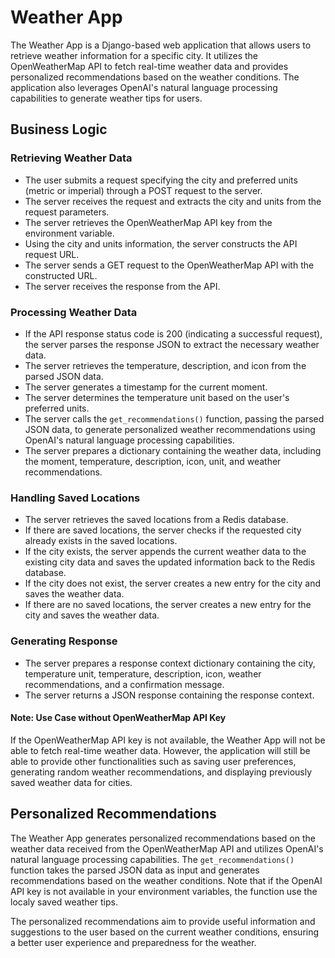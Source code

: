 # Weather App

The Weather App is a Django-based web application that allows users to retrieve weather information for a specific city. It utilizes the OpenWeatherMap API to fetch real-time weather data and provides personalized recommendations based on the weather conditions. The application also leverages OpenAI's natural language processing capabilities to generate weather tips for users.

## Business Logic

### Retrieving Weather Data
- The user submits a request specifying the city and preferred units (metric or imperial) through a POST request to the server.
- The server receives the request and extracts the city and units from the request parameters.
- The server retrieves the OpenWeatherMap API key from the environment variable.
- Using the city and units information, the server constructs the API request URL.
- The server sends a GET request to the OpenWeatherMap API with the constructed URL.
- The server receives the response from the API.

### Processing Weather Data
- If the API response status code is 200 (indicating a successful request), the server parses the response JSON to extract the necessary weather data.
- The server retrieves the temperature, description, and icon from the parsed JSON data.
- The server generates a timestamp for the current moment.
- The server determines the temperature unit based on the user's preferred units.
- The server calls the `get_recommendations()` function, passing the parsed JSON data, to generate personalized weather recommendations using OpenAI's natural language processing capabilities.
- The server prepares a dictionary containing the weather data, including the moment, temperature, description, icon, unit, and weather recommendations.

### Handling Saved Locations
- The server retrieves the saved locations from a Redis database.
- If there are saved locations, the server checks if the requested city already exists in the saved locations.
- If the city exists, the server appends the current weather data to the existing city data and saves the updated information back to the Redis database.
- If the city does not exist, the server creates a new entry for the city and saves the weather data.
- If there are no saved locations, the server creates a new entry for the city and saves the weather data.

### Generating Response
- The server prepares a response context dictionary containing the city, temperature unit, temperature, description, icon, weather recommendations, and a confirmation message.
- The server returns a JSON response containing the response context.

#### Note: Use Case without OpenWeatherMap API Key
If the OpenWeatherMap API key is not available, the Weather App will not be able to fetch real-time weather data. However, the application will still be able to provide other functionalities such as saving user preferences, generating random weather recommendations, and displaying previously saved weather data for cities.

## Personalized Recommendations

The Weather App generates personalized recommendations based on the weather data received from the OpenWeatherMap API and utilizes OpenAI's natural language processing capabilities. The `get_recommendations()` function takes the parsed JSON data as input and generates recommendations based on the weather conditions. Note that if the OpenAI API key is not available in your environment variables, the function use the localy saved weather tips.

The personalized recommendations aim to provide useful information and suggestions to the user based on the current weather conditions, ensuring a better user experience and preparedness for the weather.

